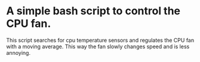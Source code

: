 # A simple bash script to control the CPU fan.
This script searches for cpu temperature sensors and regulates the CPU fan with a moving average. This way the fan slowly changes speed and is less annoying.
